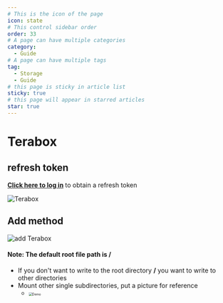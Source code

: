 ```yaml
---
# This is the icon of the page
icon: state
# This control sidebar order
order: 33
# A page can have multiple categories
category:
  - Guide
# A page can have multiple tags
tag:
  - Storage
  - Guide
# this page is sticky in article list
sticky: true
# this page will appear in starred articles
star: true
---
```


# Terabox


## refresh token

[**Click here to log in**](https://www.terabox.com/) to obtain a refresh token

![Terabox](http://pic.rmb.bdstatic.com/bjh/427f78a1289f51c3a6f499b05d8f1f32.png)

## Add method

![add Terabox](http://pic.rmb.bdstatic.com/bjh/13a8330f4f78a42e67f99ce630f42ea2.png)



#### Note: The default root file path is /

- If you don't want to write to the root directory **/** you want to write to other directories
- Mount other single subdirectories, put a picture for reference
   - <img src="http://pic.rmb.bdstatic.com/bjh/4ec66c96ff25c0e0fa76dd7c6be96a48.png" alt="Demo" style="zoom:50%;" />



